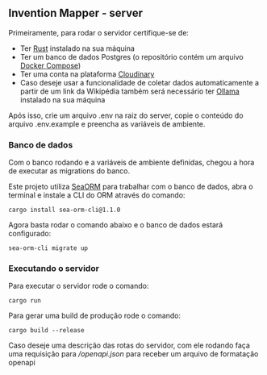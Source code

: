 
## Invention Mapper - server

Primeiramente, para rodar o servidor certifique-se de: 

 - Ter [Rust](https://www.rust-lang.org/pt-BR) instalado na sua máquina
 - Ter um banco de dados Postgres (o repositório contém um arquivo [Docker Compose](https://docs.docker.com/compose/))
 - Ter uma conta na plataforma [Cloudinary](https://cloudinary.com)
 - Caso deseje usar a funcionalidade de coletar dados automaticamente a partir de um link da Wikipédia também será necessário ter [Ollama](https://ollama.com) instalado na sua máquina
 
 Após isso, crie um arquivo .env na raiz do server, copie o conteúdo do arquivo .env.example e preencha as variáveis de ambiente.
 

### Banco de dados
Com o banco rodando e a variáveis de ambiente definidas, chegou a hora de executar as migrations do banco.

Este projeto utiliza [SeaORM](https://www.sea-ql.org/SeaORM/) para trabalhar com o banco de dados, abra o terminal e instale a CLI do ORM através do comando:

    cargo install sea-orm-cli@1.1.0

Agora basta rodar o comando abaixo e o banco de dados estará configurado:

    sea-orm-cli migrate up

### Executando o servidor
Para executar o servidor rode o comando:

    cargo run

Para gerar uma build de produção rode o comando:

    cargo build --release

Caso deseje uma descrição das rotas do servidor, com ele rodando faça uma requisição para */openapi.json* para receber um arquivo de formatação openapi
